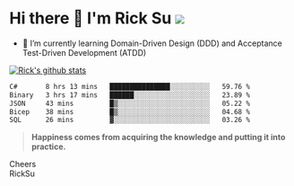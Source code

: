 # Hi there 👋 I'm Rick Su ![](https://komarev.com/ghpvc/?username=ricksu978)
<!--
**ricksu978/ricksu978** is a ✨ _special_ ✨ repository because its `README.md` (this file) appears on your GitHub profile.

Here are some ideas to get you started:

- 🔭 I’m currently working on ...
-->
- 🌱 I’m currently learning Domain-Driven Design (DDD) and Acceptance Test-Driven Development (ATDD)
<!--
- 👯 I’m looking to collaborate on ...
- 🤔 I’m looking for help with ...
- 💬 Ask me about ...
- 📫 How to reach me: ...
- 😄 Pronouns: ...
- ⚡ Fun fact: ...
-->
[![Rick's github stats](https://github-readme-stats.vercel.app/api?username=ricksu978&theme=dark)](https://github.com/ricksu978/ricksu978)

<!--START_SECTION:waka-->

```txt
C#       8 hrs 13 mins   ███████████████░░░░░░░░░░   59.76 %
Binary   3 hrs 17 mins   ██████░░░░░░░░░░░░░░░░░░░   23.89 %
JSON     43 mins         █▒░░░░░░░░░░░░░░░░░░░░░░░   05.22 %
Bicep    38 mins         █▒░░░░░░░░░░░░░░░░░░░░░░░   04.68 %
SQL      26 mins         ▓░░░░░░░░░░░░░░░░░░░░░░░░   03.26 %
```

<!--END_SECTION:waka-->

> **Happiness comes from acquiring the knowledge and putting it into practice.**

Cheers  
RickSu 

